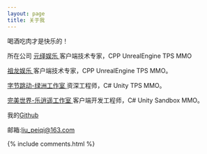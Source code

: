 ```yaml
---
layout: page
title: 关于我 
---
```


<p>
喝酒吃肉才是快乐的！
<p>

所在公司
<a target="_blank" href=""> 元绎娱乐 </a>
客户端技术专家，CPP UnrealEngine TPS MMO
<p>
<a target="_blank" href=""> 祖龙娱乐 </a>
客户端技术专家，CPP UnrealEngine TPS MMO。
<p>
<a target="_blank" href=""> 字节跳动-绿洲工作室 </a>
资深工程师，C# Unity TPS MMO。
<p>
<a target="_blank" href="http://games.wanmei.com/"> 完美世界-乐逍遥工作室 </a>
客户端开发工程师，C# Unity Sandbox MMO。
<p>

<p> 

我的<a target="_blank" href='https://github.com/LiuPeiqi'>Github</a>

<p> 
邮箱:<a target="_blank" href='mailto:liu_peiqi@163.com'>liu_peiqi@163.com</a>
<p> 

<p> 


{% include comments.html %}

